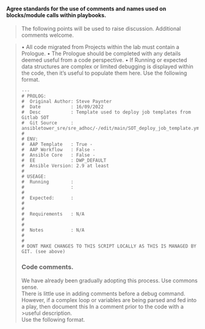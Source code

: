 #### Agree standards for the use of comments and names used on blocks/module calls within playbooks.

>The following points will be used to raise discussion. Additional comments welcome.

>•	All code migrated from Projects within the lab must contain a Prologue. 
>• The Prologue should be completed with any details deemed useful from a code perspective.
>• If Running or expected data structures are complex or limited debugging is displayed within the code, then it’s useful to populate them here.
>Use the following format.  
>```
>---
># PROLOG:
>#  Original Author: Steve Paynter
>#  Date           : 16/09/2022
>#  Desc           : Template used to deploy job templates from Gitlab SOT
>#  Git Source     : ansibletower_sre/sre_adhoc/-/edit/main/SOT_deploy_job_template.yml
>#
># ENV:
>#  AAP Template   : True - 
>#  AAP Workflow   : False - 
>#  Ansible Core   : False - 
>#  EE             : DWP_DEFAULT
>#  Ansible Version: 2.9 at least
>#
># USEAGE: 
>#  Running        : 
>#                 : 
>#   
>#  Expected:      : 
>#                 
>#
>#  Requirements   : N/A
>#
>#
>#  Notes          : N/A
>#
>#
># DONT MAKE CHANGES TO THIS SCRIPT LOCALLY AS THIS IS MANAGED BY GIT. (see above)
>```
> ### Code comments.  
>We have already been gradually adopting this process. Use commons sense.  
>There is little use in adding comments before a debug command.  
>However, if a complex loop or variables are being parsed and fed into a play, then document this In a comment prior to the code with a >useful description.  
>Use the following format.  
